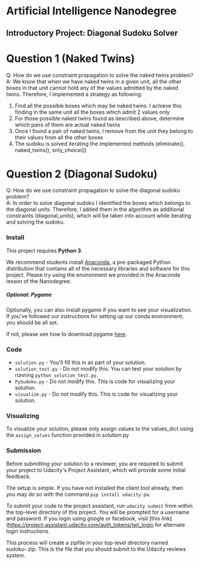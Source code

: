 # Artificial Intelligence Nanodegree
## Introductory Project: Diagonal Sudoku Solver

# Question 1 (Naked Twins)
Q: How do we use constraint propagation to solve the naked twins problem?  
A:
We know that when we have naked twins in a given unit, all the other boxes in that unit cannot hold any of the values admitted by the naked twins. Therefore, I implemented a strategy as following:
1)	Find all the possible boxes which may be naked twins. I achieve this finding in the same unit all the boxes which admit 2 values only
2)	For those possible naked twins found as described above, determine which pairs of them are actual naked twins
3)	Once I found a pair of naked twins, I remove from the unit they belong to their values from all the other boxes
4)	The sudoku is solved iterating the implemented methods (eliminate(), naked_twins(), only_choice())


# Question 2 (Diagonal Sudoku)
Q: How do we use constraint propagation to solve the diagonal sudoku problem?  
A:
In order to solve diagonal sudoku I identified the boxes which belongs to the diagonal units.
Therefore, I added them in the algorithm as additional constraints (diagonal_units), which will be taken into account while iterating and solving the sudoku.

### Install

This project requires **Python 3**.

We recommend students install [Anaconda](https://www.continuum.io/downloads), a pre-packaged Python distribution that contains all of the necessary libraries and software for this project. 
Please try using the environment we provided in the Anaconda lesson of the Nanodegree.

##### Optional: Pygame

Optionally, you can also install pygame if you want to see your visualization. If you've followed our instructions for setting up our conda environment, you should be all set.

If not, please see how to download pygame [here](http://www.pygame.org/download.shtml).

### Code

* `solution.py` - You'll fill this in as part of your solution.
* `solution_test.py` - Do not modify this. You can test your solution by running `python solution_test.py`.
* `PySudoku.py` - Do not modify this. This is code for visualizing your solution.
* `visualize.py` - Do not modify this. This is code for visualizing your solution.

### Visualizing

To visualize your solution, please only assign values to the values_dict using the ```assign_values``` function provided in solution.py

### Submission
Before submitting your solution to a reviewer, you are required to submit your project to Udacity's Project Assistant, which will provide some initial feedback.  

The setup is simple.  If you have not installed the client tool already, then you may do so with the command `pip install udacity-pa`.  

To submit your code to the project assistant, run `udacity submit` from within the top-level directory of this project.  You will be prompted for a username and password.  If you login using google or facebook, visit [this link](https://project-assistant.udacity.com/auth_tokens/jwt_login for alternate login instructions.

This process will create a zipfile in your top-level directory named sudoku-<id>.zip.  This is the file that you should submit to the Udacity reviews system.

